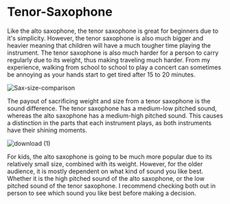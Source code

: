 # Tenor-Saxophone

Like the alto saxophone, the tenor saxophone is great for beginners due to it's simplicity. However, the tenor saxophone is also much bigger and heavier meaning that children will have a much tougher time playing the instrument. The tenor saxophone is also much harder for a person to carry regularly due to its weight, thus making traveling much harder. From my experience, walking from school to school to play a concert can sometimes be annoying as your hands start to get tired after 15 to 20 minutes.

![Sax-size-comparison](https://user-images.githubusercontent.com/96707128/163735165-273d4bc3-ee31-433f-95ce-824bd99106e3.jpg)

The payout of sacrificing weight and size from a tenor saxophone is the sound difference. The tenor saxophone has a medium-low pitched sound, whereas the alto saxophone has a medium-high pitched sound. This causes a distinction in the parts that each instrument plays, as both instruments have their shining moments. 

![download (1)](https://user-images.githubusercontent.com/96707128/163735914-eda20e4f-44d3-4a27-bf83-c6bfaf36953e.jpg)

For kids, the alto saxophone is going to be much more popular due to its relatively small size, combined with its weight. However, for the older audience, it is mostly dependent on what kind of sound you like best. Whether it is the high pitched sound of the alto saxophone, or the low pitched sound of the tenor saxophone. I recommend checking both out in person to see which sound you like best before making a decision.
